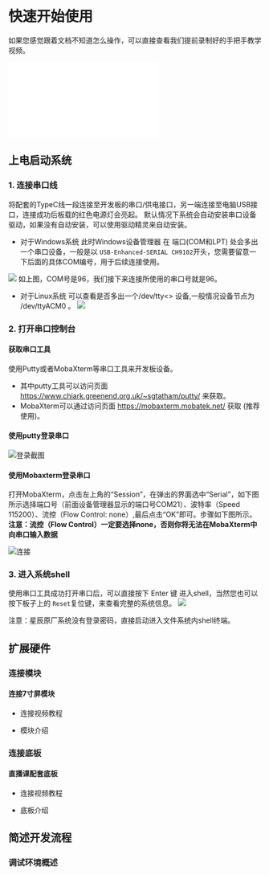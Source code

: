 # 快速开始使用
如果您感觉跟着文档不知道怎么操作，可以直接查看我们提前录制好的手把手教学视频。

<iframe src="//player.bilibili.com/player.html?aid=293906511&bvid=BV18F411a7jM&cid=434612050&page=1"scrolling="no" border="0" frameborder="no" framespacing="0" allowfullscreen="true">  </iframe>

## 上电启动系统
### 1. 连接串口线
将配套的TypeC线一段连接至开发板的串口/供电接口，另一端连接至电脑USB接口，连接成功后板载的红色电源灯会亮起。
默认情况下系统会自动安装串口设备驱动，如果没有自动安装，可以使用驱动精灵来自动安装。



* 对于Windows系统
此时Windows设备管理器 在 端口(COM和LPT) 处会多出一个串口设备，一般是以 `USB-Enhanced-SERIAL CH9102`开头，您需要留意一下后面的具体COM编号，用于后续连接使用。

![](https://cdn.jsdelivr.net/gh/codebug8/DongshanPi-Photos@master/QuickStart-01.png)
如上图，COM号是96，我们接下来连接所使用的串口号就是96。

* 对于Linux系统
可以查看是否多出一个/dev/tty<> 设备,一般情况设备节点为 /dev/ttyACM0  。
![](https://cdn.jsdelivr.net/gh/codebug8/DongshanPi-Photos@master/QuickStart-02.png)

### 2. 打开串口控制台
#### 获取串口工具
使用Putty或者MobaXterm等串口工具来开发板设备。

* 其中putty工具可以访问页面  https://www.chiark.greenend.org.uk/~sgtatham/putty/  来获取。
* MobaXterm可以通过访问页面 https://mobaxterm.mobatek.net/ 获取 (推荐使用)。


#### 使用putty登录串口
![登录截图](https://cdn.jsdelivr.net/gh/codebug8/DongshanPi-Photos@master/QuickStart-04.png)

#### 使用Mobaxterm登录串口
打开MobaXterm，点击左上角的“Session”，在弹出的界面选中“Serial”，如下图所示选择端口号（前面设备管理器显示的端口号COM21）、波特率（Speed 115200）、流控（Flow Control: none）,最后点击“OK”即可。步骤如下图所示。
**注意：流控（Flow Control）一定要选择none，否则你将无法在MobaXterm中向串口输入数据**

![连接](https://cdn.jsdelivr.net/gh/codebug8/DongshanPi-Photos@master/QuickStart-05.png)

### 3. 进入系统shell
使用串口工具成功打开串口后，可以直接按下 Enter 键 进入shell，当然您也可以按下板子上的 `Reset`复位键，来查看完整的系统信息。
![](https://cdn.jsdelivr.net/gh/codebug8/DongshanPi-Photos@master/QuickStart-06.png)

注意：星辰原厂系统没有登录密码，直接启动进入文件系统内shell终端。


## 扩展硬件

### 连接模块

#### 连接7寸屏模块
* 连接视频教程


* 模块介绍 


### 连接底板
#### 直播课配套底板
* 连接视频教程

* 底板介绍


## 简述开发流程

### 调试环境概述 